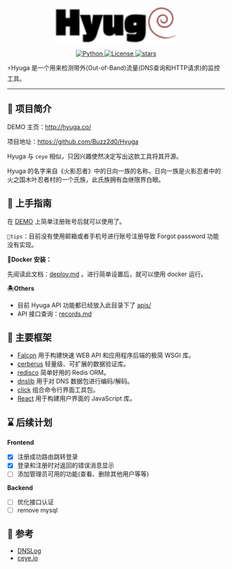<div align="center" >
    <img src="./docs/hyuga.png" width="280" alt="Hyuga" />
</div>
<p align="center">
    <a href="https://github.com/Buzz2d0/Hyuga/blob/master/Pipfile">
        <img alt="Python" src="https://img.shields.io/badge/python-3.7-blue">
    </a>
    <a href="https://github.com/Buzz2d0/Hyuga/blob/master/LICENSE">
        <img alt="License" src="https://img.shields.io/github/license/Buzz2d0/Hyuga">
    </a>
    <a href="https://github.com/Buzz2d0/Hyuga/stargazers">
        <img alt="stars" src="https://img.shields.io/github/stars/Buzz2d0/Hyuga">
    </a>
 </p>
⚡️Hyuga 是一个用来检测带外(Out-of-Band)流量(DNS查询和HTTP请求)的监控工具。

---

## 🎉 项目简介

DEMO 主页：http://hyuga.co/

项目地址：https://github.com/Buzz2d0/Hyuga

Hyuga 与 `ceye` 相似，只因兴趣使然决定写出这款工具将其开源。

Hyuga 的名字来自《火影忍者》中的日向一族的名称，日向一族是火影忍者中的火之国木叶忍者村的一个氏族，此氏族拥有血继限界白眼。

## 🚀 上手指南

在 [DEMO](http://hyuga.co/) 上简单注册账号后就可以使用了。

`📌tips`：目前没有使用邮箱或者手机号进行账号注册导致 Forgot password 功能没有实现。

**🐋Docker 安装：**

先阅读此文档：[deploy.md](./docs/deploy.md) 。进行简单设置后，就可以使用 docker 运行。

**🏝Others**

- 目前 Hyuga API 功能都已经放入此目录下了
  [apis/](https://github.com/Buzz2d0/Hyuga/blob/master/docs/apis/)
- API 接口查询：[records.md](./docs/apis/records.md)

## 👏 主要框架

- [Falcon](https://github.com/falconry/falcon) 用于构建快速 WEB API 和应用程序后端的极简 WSGI 库。
- [cerberus](https://github.com/pyeve/cerberus) 轻量级、可扩展的数据验证库。
- [redisco](https://github.com/chen2aaron/redisco) 简单好用的 Redis ORM。
- [dnslib](https://pypi.org/project/dnslib/) 用于对 DNS 数据包进行编码/解码。
- [click](https://github.com/pallets/click) 组合命令行界面工具包。
- [React](https://github.com/facebook/react) 用于构建用户界面的 JavaScript 库。

## ⌛ 后续计划

**Frontend**

- [x] 注册成功路由跳转登录
- [x] 登录和注册时对返回的错误消息显示
- [ ] 添加管理员可用的功能(查看、删除其他用户等等)

**Backend**

- [ ] 优化接口认证
- [ ] remove mysql

## 🙏 参考

- [DNSLog](https://github.com/BugScanTeam/DNSLog)
- [ceye.io](http://ceye.io)
